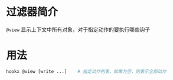 过滤器简介
======= 

`@view` 显示上下文中所有对象，对于指定动作的要执行哪些钩子
    

用法
=======

```bash
hookx @view [write ...]    # 指定动作列表，如果为空，则表示全部动作
```

